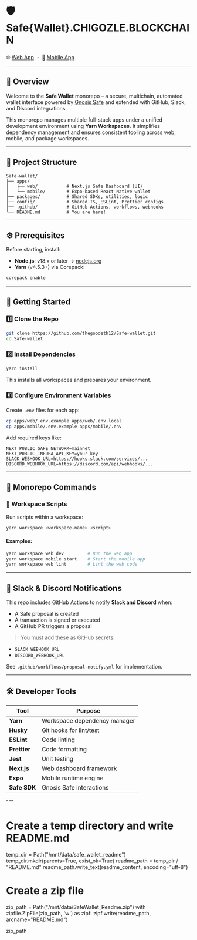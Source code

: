 # 🛡️ Safe{Wallet}.CHIGOZLE.BLOCKCHAIN

🌐 [Web App](/apps/web/README.md) ・ 📱 [Mobile App](/apps/mobile/README.md)

---

## 🧭 Overview

Welcome to the **Safe Wallet** monorepo – a secure, multichain, automated wallet interface powered by [Gnosis Safe](https://safe.global/) and extended with GitHub, Slack, and Discord integrations.

This monorepo manages multiple full-stack apps under a unified development environment using **Yarn Workspaces**. It simplifies dependency management and ensures consistent tooling across web, mobile, and package workspaces.

---

## 📁 Project Structure

```
Safe-wallet/
├── apps/
│   ├── web/           # Next.js Safe Dashboard (UI)
│   └── mobile/        # Expo-based React Native wallet
├── packages/          # Shared SDKs, utilities, logic
├── config/            # Shared TS, ESLint, Prettier configs
├── .github/           # GitHub Actions, workflows, webhooks
└── README.md          # You are here!
```

---

## ⚙️ Prerequisites

Before starting, install:

- **Node.js**: v18.x or later → [nodejs.org](https://nodejs.org/)
- **Yarn** (v4.5.3+) via Corepack:

```bash
corepack enable
```

---

## 🚀 Getting Started

### 1️⃣ Clone the Repo

```bash
git clone https://github.com/thegoodeth12/Safe-wallet.git
cd Safe-wallet
```

### 2️⃣ Install Dependencies

```bash
yarn install
```

This installs all workspaces and prepares your environment.

### 3️⃣ Configure Environment Variables

Create `.env` files for each app:

```bash
cp apps/web/.env.example apps/web/.env.local
cp apps/mobile/.env.example apps/mobile/.env
```

Add required keys like:

```env
NEXT_PUBLIC_SAFE_NETWORK=mainnet
NEXT_PUBLIC_INFURA_API_KEY=your-key
SLACK_WEBHOOK_URL=https://hooks.slack.com/services/...
DISCORD_WEBHOOK_URL=https://discord.com/api/webhooks/...
```

---

## 🧪 Monorepo Commands

### 🔁 Workspace Scripts

Run scripts within a workspace:

```bash
yarn workspace <workspace-name> <script>
```

#### Examples:

```bash
yarn workspace web dev         # Run the web app
yarn workspace mobile start    # Start the mobile app
yarn workspace web lint        # Lint the web code
```

---

## 💬 Slack & Discord Notifications

This repo includes GitHub Actions to notify **Slack and Discord** when:

- A Safe proposal is created
- A transaction is signed or executed
- A GitHub PR triggers a proposal

> You must add these as GitHub secrets:

- `SLACK_WEBHOOK_URL`
- `DISCORD_WEBHOOK_URL`

See `.github/workflows/proposal-notify.yml` for implementation.

---

## 🛠 Developer Tools

| Tool         | Purpose                        |
|--------------|--------------------------------|
| **Yarn**     | Workspace dependency manager   |
| **Husky**    | Git hooks for lint/test        |
| **ESLint**   | Code linting                   |
| **Prettier** | Code formatting                |
| **Jest**     | Unit testing                   |
| **Next.js**  | Web dashboard framework        |
| **Expo**     | Mobile runtime engine          |
| **Safe SDK** | Gnosis Safe interactions       |
"""

# Create a temp directory and write README.md
temp_dir = Path("/mnt/data/safe_wallet_readme")
temp_dir.mkdir(parents=True, exist_ok=True)
readme_path = temp_dir / "README.md"
readme_path.write_text(readme_content, encoding="utf-8")

# Create a zip file
zip_path = Path("/mnt/data/SafeWallet_Readme.zip")
with zipfile.ZipFile(zip_path, 'w') as zipf:
    zipf.write(readme_path, arcname="README.md")

zip_path
